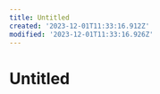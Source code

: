 ```yaml
---
title: Untitled
created: '2023-12-01T11:33:16.912Z'
modified: '2023-12-01T11:33:16.926Z'
---
```


# Untitled
